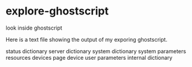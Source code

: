 # explore-ghostscript
look inside ghostscript

Here is a text file showing the output of my exporing ghostscript.

status dictionary
server dictionary 
system dictionary
system parameters
resources
devices
page device
user parameters
internal dictionary
